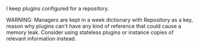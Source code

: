 I keep plugins configured for a repository. 

WARNING: Managers are kept in a week dictionary with Repository as a key, reason why plugins can't have any kind of reference that could cause a memory leak. 
Consider using stateless plugins or instance copies of relevant information instead.